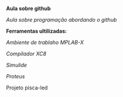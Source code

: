 **Aula sobre github**
  
*Aula sobre programação abordando o github*

**Ferramentas ultilizadas:**
 
*Ambiente de trablaho MPLAB-X*

*Compilador XC8* 

*Simulide*

*Proteus*
 
Projeto pisca-led
